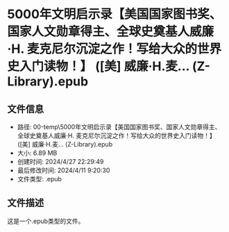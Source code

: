 ﻿# 5000年文明启示录【美国国家图书奖、国家人文勋章得主、全球史奠基人威廉·H. 麦克尼尔沉淀之作！写给大众的世界史入门读物！】 ([美] 威廉·H.麦... (Z-Library).epub

## 文件信息
- 路径: 00-temp\5000年文明启示录【美国国家图书奖、国家人文勋章得主、全球史奠基人威廉·H. 麦克尼尔沉淀之作！写给大众的世界史入门读物！】 ([美] 威廉·H.麦... (Z-Library).epub
- 大小: 6.89 MB
- 创建时间: 2024/4/27 22:29:49
- 最后修改时间: 2024/4/11 9:20:30
- 文件类型: .epub

## 文件描述
这是一个.epub类型的文件。

